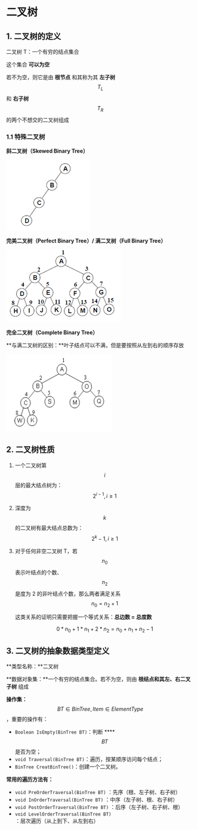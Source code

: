 # 二叉树

## 1. 二叉树的定义

二叉树 T：一个有穷的结点集合

这个集合 **可以为空**

若不为空，则它是由 **根节点** 和其称为其 **左子树** $$T_L$$ 和 **右子树** $$T_R$$ 的两个不想交的二叉树组成

### 1.1 特殊二叉树

**斜二叉树（Skewed Binary Tree）**

![](../.gitbook/assets/image%20%2811%29.png)

**完美二叉树（Perfect Binary Tree）/ 满二叉树（Full Binary Tree）**

![](../.gitbook/assets/image%20%285%29.png)

**完全二叉树（Complete Binary Tree）**

**与满二叉树的区别：**叶子结点可以不满，但是要按照从左到右的顺序存放

![](../.gitbook/assets/image%20%281%29.png)

## 2. 二叉树性质

1. 一个二叉树第 $$i$$ 层的最大结点树为： $$2^{i - 1}, i \ge 1$$ 
2. 深度为 $$k$$ 的二叉树有最大结点总数为： $$2^k - 1, i \ge 1$$ 
3. 对于任何非空二叉树 T，若 $$n_0$$ 表示叶结点的个数、 $$n_2$$ 是度为 2 的非叶结点个数，那么两者满足关系 $$n_0 = n_2 + 1$$ 

   这类关系的证明只需要把握一个等式关系：**总边数 = 总度数**

   $$0 * n_0 + 1 * n_1 + 2 * n_2 = n_0 + n_1 + n_2 - 1$$ 

## 3. 二叉树的抽象数据类型定义

**类型名称：**二叉树

**数据对象集：**一个有穷的结点集合。若不为空，则由 **根结点和其左、右二叉子树** 组成

**操作集：** $$BT \in BinTree, Item \in ElementType$$ ，重要的操作有：

* `Boolean IsEmpty(BinTree BT)`：判断 ****$$BT$$ 是否为空；
* `void Traversal(BinTree BT)`：遍历，按某顺序访问每个结点；
* `BinTree CreatBinTree()`：创建一个二叉树。

**常用的遍历方法有：**

* `void PreOrderTraversal(BinTree BT)` ：先序（根、左子树、右子树）
* `void InOrderTraversal(BinTree BT)` ：中序（左子树、根、右子树）
* `void PostOrderTraversal(BinTree BT)` ：后序（左子树、右子树、根）
* `void LevelOrderTraversal(BinTree BT)` ：层次遍历（从上到下、从左到右）



